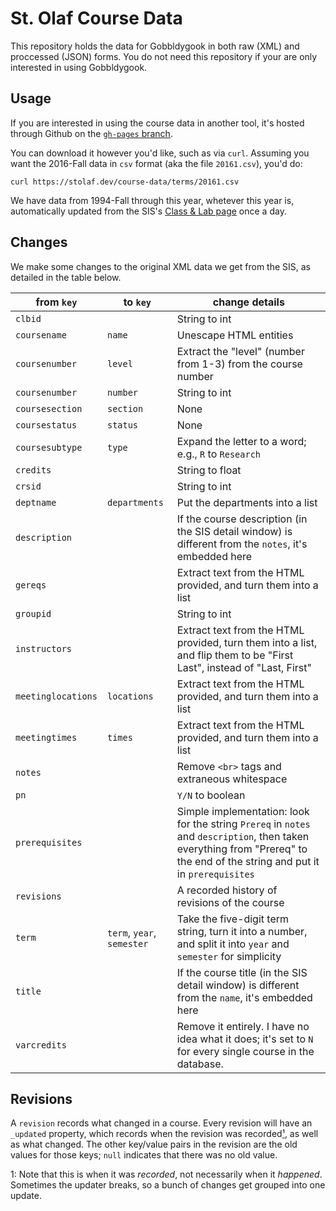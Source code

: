 St. Olaf Course Data
====================

This repository holds the data for Gobbldygook in both raw (XML) and proccessed (JSON) forms. You do not need this repository if your are only interested in using Gobbldygook.


## Usage

If you are interested in using the course data in another tool, it's hosted through Github on the [`gh-pages` branch](https://github.com/stodevx/course-data/tree/gh-pages).

You can download it however you'd like, such as via `curl`. Assuming you want the 2016-Fall data in `csv` format (aka the file `20161.csv`), you'd do:

```console
curl https://stolaf.dev/course-data/terms/20161.csv
```

We have data from 1994-Fall through this year, whetever this year is, automatically updated from the SIS's [Class & Lab page](https://www.stolaf.edu/sis/public-aclasslab.cfm) once a day.


## Changes

We make some changes to the original XML data we get from the SIS, as detailed in the table below.

from `key` | to `key` | change details
----|-----|---
`clbid` | | String to int
`coursename` | `name` | Unescape HTML entities
`coursenumber` | `level` | Extract the "level" (number from 1-3) from the course number
`coursenumber` | `number` | String to int
`coursesection` | `section` | None
`coursestatus` | `status` | None
`coursesubtype` | `type` | Expand the letter to a word; e.g., `R` to `Research`
`credits` | | String to float
`crsid` | | String to int
`deptname` | `departments` | Put the departments into a list
`description` |  | If the course description (in the SIS detail window) is different from the `notes`, it's embedded here
`gereqs` | | Extract text from the HTML provided, and turn them into a list
`groupid` | | String to int
`instructors` | | Extract text from the HTML provided, turn them into a list, and flip them to be "First Last", instead of "Last, First"
`meetinglocations` | `locations` | Extract text from the HTML provided, and turn them into a list
`meetingtimes` | `times` | Extract text from the HTML provided, and turn them into a list
`notes` | | Remove `<br>` tags and extraneous whitespace
`pn` | | `Y/N` to boolean
`prerequisites` |  | Simple implementation: look for the string `Prereq` in `notes` and `description`, then taken everything from "Prereq" to the end of the string and put it in `prerequisites`
`revisions` |  | A recorded history of revisions of the course
`term` | `term`, `year`, `semester` | Take the five-digit term string, turn it into a number, and split it into `year` and `semester` for simplicity
`title` |  | If the course title (in the SIS detail window) is different from the `name`, it's embedded here
`varcredits` | | Remove it entirely. I have no idea what it does; it's set to `N` for every single course in the database.


## Revisions
A `revision` records what changed in a course. Every revision will have an `_updated` property, which records when the revision was recorded<a href="#fn-1">¹</a>, as well as what changed. The other key/value pairs in the revision are the old values for those keys; `null` indicates that there was no old value.

1: <a name="fn-1"/> Note that this is when it was _recorded_, not necessarily when it _happened_. Sometimes the updater breaks, so a bunch of changes get grouped into one update.
